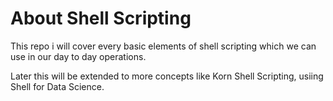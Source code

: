 # About Shell Scripting 
This repo i will cover every basic elements of shell scripting which we can use in our day to day operations. 

Later this will be extended to more concepts like Korn Shell Scripting, usiing Shell for Data Science. 

